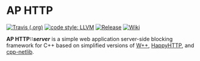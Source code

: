 AP HTTP
===
[![Travis (.org)](https://travis-ci.com/UTAP/APHTTP.svg)](https://travis-ci.com/UTAP/APHTTP)
[![code style: LLVM](https://img.shields.io/badge/code_style-LLVM-brightgreen.svg)](https://llvm.org/docs/CodingStandards.html)
[![Release](https://img.shields.io/github/release/UTAP/APHTTP.svg)](https://github.com/UTAP/APHTTP/releases/latest)
[![Wiki](https://img.shields.io/badge/GitHub-Wiki-yellowgreen.svg)](https://github.com/UTAP/APHTTP/wiki)

**AP HTTP::_server_** is a simple web application server-side blocking framework for C++ based on simplified versions of [W++](http://konteck.github.io/wpp/), [HappyHTTP](http://scumways.com/happyhttp/happyhttp.html), and [cpp-netlib](http://cpp-netlib.org/).
